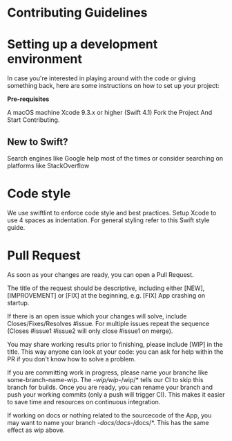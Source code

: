 # Contributing Guidelines

# Setting up a development environment

In case you're interested in playing around with the code or giving something back, here are some instructions on how to set up your project:

**Pre-requisites**

A macOS machine
Xcode 9.3.x or higher (Swift 4.1)
Fork the Project And Start Contributing.

## New to Swift?
Search engines like Google help most of the times or consider searching on platforms like StackOverflow

# Code style
We use swiftlint to enforce code style and best practices. Setup Xcode to use 4 spaces as indentation. For general styling refer to this Swift style guide.

# Pull Request

As soon as your changes are ready, you can open a Pull Request.

The title of the request should be descriptive, including either [NEW], [IMPROVEMENT] or [FIX] at the beginning, e.g. [FIX] App crashing on startup.

If there is an open issue which your changes will solve, include Closes/Fixes/Resolves #issue. For multiple issues repeat the sequence (Closes #issue1 #issue2 will only close #issue1 on merge).

You may share working results prior to finishing, please include [WIP] in the title. This way anyone can look at your code: you can ask for help within the PR if you don't know how to solve a problem.

If you are committing work in progress, please name your branche like some-branch-name-wip. The *-wip/wip-*/wip/* tells our CI to skip this branch for builds. Once you are ready, you can rename your branch and push your working commits (only a push will trigger CI). This makes it easier to save time and resources on continuous integration.

If working on docs or nothing related to the sourcecode of the App, you may want to name your branch *-docs/docs-*/docs/*. This has the same effect as wip above.
